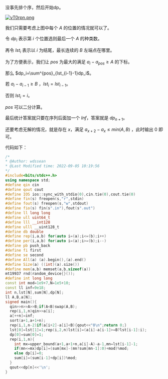 没事先排个序，然后开始dp。

[![vT0rpn.png](https://s1.ax1x.com/2022/09/05/vT0rpn.png)](https://imgse.com/i/vT0rpn)

我们只需要考虑上图中每个 $A$ 的位置的情况就可以了。

令 $dp_i$ 表示第 $i$ 个位置选则最后一个 $A$ 的种类数。

再令 $lst_i$ 表示以 $i$ 为结尾，最长连续的 $B$ 左端点在哪里。

为了方便表示，我们让 $pos$ 为最大的满足 $a_i-a_{pos} \ge A$ 的下标。

那么 $dp_i=\sum^{pos}_{lst_{i-1}-1}dp_i$。

若 $a_i-a_{i-1}\ge B$ ，$lst_i=lst_{i-1}$。

否则 $lst_i=i$。

$pos$ 可以二分计算。

最后统计答案就只要在序列后面加一个 $Inf$，答案就是 $dp_{n+1}$。

还要考虑无解的情况，就是存在 $x$，满足 $a_{x+2}-a_x \le min(A,B)$ ，此时输出 $0$ 即可。

代码如下：
```c++
/*
* @Author: wdssean
* @Last Modified time: 2022-09-05 10:19:56
*/
#include<bits/stdc++.h>
using namespace std;
#define qin cin
#define qout cout
#define IOS ios::sync_with_stdio(0),cin.tie(0),cout.tie(0)
#define fin(s) freopen(s,"r",stdin)
#define fout(s) freopen(s,"w",stdout)
#define fio(s) fin(s".in"),fout(s".out")
#define ll long long
#define ull uint64_t
#define lll __int128
#define ulll __uint128_t
#define db double
#define rep(i,a,b) for(auto i=(a);i<=(b);i++)
#define per(i,a,b) for(auto i=(a);i>=(b);i--)
#define pb push_back
#define fi first
#define se second
#define All(a) (a).begin(),(a).end()
#define Size(a) ((int)(a).size())
#define mem(a,b) memset(a,b,sizeof(a))
mt19937 rnd(random_device{}());
#define int long long
const int mod=1e9+7,N=1e5+10;
const ll inf=9e18;
int n,lst[N],sum[N],dp[N];
ll A,B,a[N];
signed main(){
  qin>>n>>A>>B;if(A<B)swap(A,B);
  rep(i,1,n)qin>>a[i];
  a[++n]=inf;
  sort(a+1,a+1+n);
  rep(i,1,n-2)if(a[i+2]-a[i]<B){qout<<"0\n";return 0;}
  lst[0]=lst[1]=1;rep(i,2,n)lst[i]=(a[i]-a[i-1]>=B?lst[i-1]:i);
  dp[0]=sum[0]=1;
  rep(i,1,n){
    int mx=upper_bound(a+1,a+1+n,a[i]-A)-a-1,mn=lst[i-1]-1;
    if(mn<=mx)dp[i]=(sum[mx]-(mn?sum[mn-1]:0)+mod)%mod;
    else dp[i]=0;
    sum[i]=(sum[i-1]+dp[i])%mod;
  }
  qout<<dp[n]<<'\n';
}
```